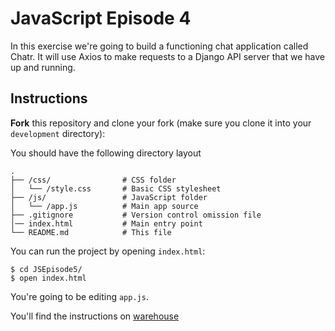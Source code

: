 # JavaScript Episode 4

In this exercise we're going to build a functioning chat application called Chatr.
It will use Axios to make requests to a Django API server that we have up and running.

## Instructions

**Fork** this repository and clone your fork (make sure you clone it into your `development` directory):

You should have the following directory layout

```
.
├── /css/                # CSS folder
│   └── /style.css       # Basic CSS stylesheet
├── /js/                 # JavaScript folder
│   └── /app.js          # Main app source
├── .gitignore           # Version control omission file
│── index.html           # Main entry point
└── README.md            # This file
```

You can run the project by opening `index.html`:

```
$ cd JSEpisode5/
$ open index.html
```

You're going to be editing `app.js`.

You'll find the instructions on [warehouse](http://warehouse.joincoded.com/workshop/javascript-episode-v/exercise/chatr/)
